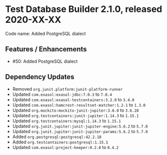 # Test Database Builder 2.1.0, released 2020-XX-XX

Code name: Added PostgreSQL dialect

## Features / Enhancements

* #50: Added PostgreSQL dialect

## Dependency Updates

* Removed `org.junit.platform:junit-platform-runner`
* Updated `com.exasol:exasol-jdbc:7.0.3` to `7.0.4`
* Updated `com.exasol:exasol-testcontainers:3.2.0` to `3.4.0`
* Updated `com.exasol:hamcrest-resultset-matcher:1.2.1` to `1.3.0`
* Updated `org.mockito:mockito-junit-jupiter:3.6.0` to `3.6.28`
* Updated `org.testcontainers:junit-jupiter:1.14.3` to `1.15.1`
* Updated `org.testcontainers:mysql:1.14.3` to `1.15.1`
* Updated `org.junit.jupiter:junit-jupiter-engine:5.6.2` to `5.7.0`
* Updated `org.junit.jupiter:junit-jupiter-params:5.6.2` to `5.7.0`
* Added `org.postgresql:postgresql:42.2.18`
* Added `org.testcontainers:postgresql:1.15.1`
* Updated `com.exasol:project-keeper:0.2.0` to `0.4.2`
